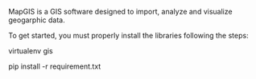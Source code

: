 MapGIS is a GIS software designed to import, analyze and visualize geogarphic data.

To get started, you must properly install the libraries following the steps:

virtualenv gis

pip install -r requirement.txt
